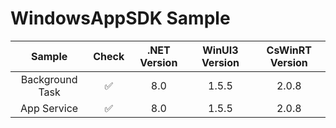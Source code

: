 # WindowsAppSDK Sample


|Sample|Check|.NET Version|WinUI3 Version|CsWinRT Version|
|:-:|:-:|:-:|:-:|:-:|
|Background Task|✅|8.0|1.5.5|2.0.8|
|App Service|✅ |8.0|1.5.5|2.0.8|

